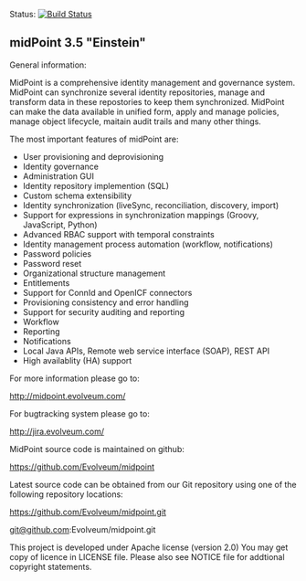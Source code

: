 Status: [![Build Status](https://travis-ci.org/Evolveum/midpoint.svg?branch=master)](https://travis-ci.org/Evolveum/midpoint)

midPoint 3.5 "Einstein"
------------------------------------

General information:

MidPoint is a comprehensive identity management and governance system.
MidPoint can synchronize several identity repositories, manage and
transform data in these repostories to keep them synchronized. MidPoint can
make the data available in unified form, apply and manage policies,
manage object lifecycle, maitain audit trails and many other things.

The most important features of midPoint are:
   - User provisioning and deprovisioning
   - Identity governance
   - Administration GUI
   - Identity repository implemention (SQL)
   - Custom schema extensibility
   - Identity synchronization (liveSync, reconciliation, discovery, import)
   - Support for expressions in synchronization mappings (Groovy, JavaScript, Python)
   - Advanced RBAC support with temporal constraints
   - Identity management process automation (workflow, notifications)
   - Password policies
   - Password reset
   - Organizational structure management
   - Entitlements
   - Support for ConnId and OpenICF connectors
   - Provisioning consistency and error handling
   - Support for security auditing and reporting
   - Workflow
   - Reporting
   - Notifications
   - Local Java APIs, Remote web service interface (SOAP), REST API
   - High availablity (HA) support

For more information please go to:

  http://midpoint.evolveum.com/

For bugtracking system please go to:

  http://jira.evolveum.com/

MidPoint source code is maintained on github:

  https://github.com/Evolveum/midpoint 

Latest source code can be obtained from our Git repository using one of the 
following repository locations:

  https://github.com/Evolveum/midpoint.git
  
  git@github.com:Evolveum/midpoint.git

This project is developed under Apache license (version 2.0) You may get copy
of licence in LICENSE file. Please also see NOTICE file for addtional
copyright statements.
